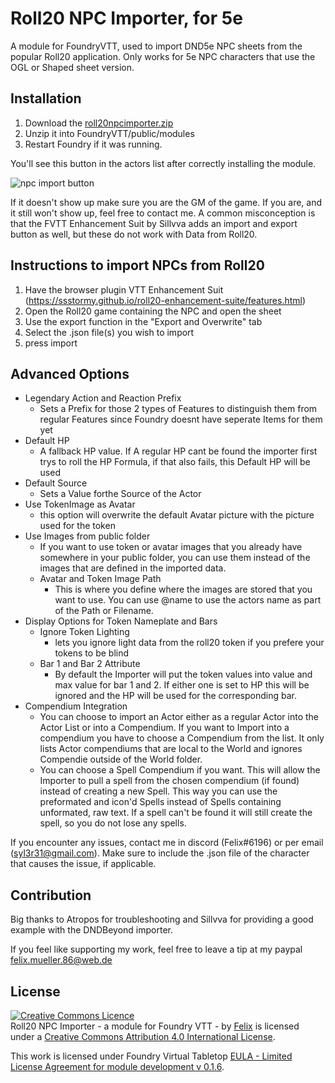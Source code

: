 # Roll20 NPC Importer, for 5e
A module for FoundryVTT, used to import DND5e NPC sheets from the popular Roll20 application.
Only works for 5e NPC characters that use the OGL or Shaped sheet version.

## Installation
1. Download the [roll20npcimporter.zip](https://github.com/syl3r86/roll20npcimporter/raw/master/roll20npcimporter.zip)
2. Unzip it into FoundryVTT/public/modules
3. Restart Foundry if it was running.

You'll see this button in the actors list after correctly installing the module.

![npc import button](https://i.imgur.com/EN6a9Ho.png)

If it doesn't show up make sure you are the GM of the game. If you are, and it still won't show up, feel free to contact me.
A common misconception is that the FVTT Enhancement Suit by Sillvva adds an import and export button as well, but these do not work with Data from Roll20. 

## Instructions to import NPCs from Roll20
1. Have the browser plugin VTT Enhancement Suit (https://ssstormy.github.io/roll20-enhancement-suite/features.html)
2. Open the Roll20 game containing the NPC and open the sheet
3. Use the export function in the "Export and Overwrite" tab
4. Select the .json file(s) you wish to import
5. press import


## Advanced Options
- Legendary Action and Reaction Prefix
   - Sets a Prefix for those 2 types of Features to distinguish them from regular Features since Foundry doesnt have seperate Items for them yet
- Default HP
   - A fallback HP value. If A regular HP cant be found the importer first trys to roll the HP Formula, if that also fails, this Default HP will be used
- Default Source
  - Sets a Value forthe Source of the Actor
- Use TokenImage as Avatar
   - this option will overwrite the default Avatar picture with the picture used for the token
- Use Images from public folder
   - If you want to use token or avatar images that you already have somewhere in your public folder, you can use them instead of the images that are defined in the imported data.
   - Avatar and Token Image Path
      - This is where you define where the images are stored that you want to use. You can use @name to use the actors name as part of the Path or Filename.
- Display Options for Token Nameplate and Bars
   - Ignore Token Lighting
      - lets you ignore light data from the roll20 token if you prefere your tokens to be blind
   - Bar 1 and Bar 2 Attribute
      - By default the Importer will put the token values into value and max value for bar 1 and 2. If either one is set to HP this will be ignored and the HP will be used for the corresponding bar.
- Compendium Integration
   - You can choose to import an Actor either as a regular Actor into the Actor List or into a Compendium. If you want to Import into a compendium you have to choose a Compendium from the list. It only lists Actor compendiums that are local to the World and ignores Compendie outside of the World folder.
   - You can choose a Spell Compendium if you want. This will allow the Importer to pull a spell from the chosen compendium (if found) instead of creating a new Spell. This way you can use the preformated and icon'd Spells instead of Spells containing unformated, raw text. If a spell can't be found it will still create the spell, so you do not lose any spells. 

If you encounter any issues, contact me in discord (Felix#6196) or per email (syl3r31@gmail.com). Make sure to include the .json file of the character that causes the issue, if applicable.

## Contribution
Big thanks to Atropos for troubleshooting and Sillvva for providing a good example with the DNDBeyond importer.

If you feel like supporting my work, feel free to leave a tip at my paypal felix.mueller.86@web.de

## License
<a rel="license" href="http://creativecommons.org/licenses/by/4.0/"><img alt="Creative Commons Licence" style="border-width:0" src="https://i.creativecommons.org/l/by/4.0/88x31.png" /></a><br /><span xmlns:dct="http://purl.org/dc/terms/" property="dct:title">Roll20 NPC Importer - a module for Foundry VTT -</span> by <a xmlns:cc="http://creativecommons.org/ns#" href="https://github.com/syl3r86?tab=repositories" property="cc:attributionName" rel="cc:attributionURL">Felix</a> is licensed under a <a rel="license" href="http://creativecommons.org/licenses/by/4.0/">Creative Commons Attribution 4.0 International License</a>.

This work is licensed under Foundry Virtual Tabletop [EULA - Limited License Agreement for module development v 0.1.6](http://foundryvtt.com/pages/license.html).
